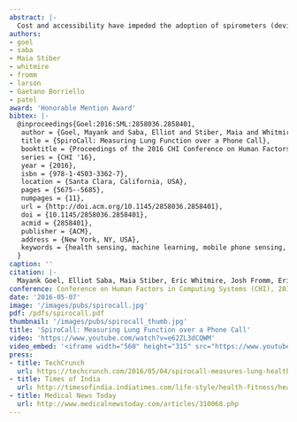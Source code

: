 ```yaml
---
abstract: |-
  Cost and accessibility have impeded the adoption of spirometers (devices that measure lung function) outside clinical settings, especially in low-resource environments. Prior work, called SpiroSmart, used a smartphone's built-in microphone as a spirometer. However, individuals in low- or middle-income countries do not typically have access to the latest smartphones. In this paper, we investigate how spirometry can be performed from any phone-using the standard telephony voice channel to transmit the sound of the spirometry effort. We also investigate how using a 3D printed vortex whistle can affect the accuracy of common spirometry measures and mitigate usability challenges. Our system, coined SpiroCall, was evaluated with 50 participants against two gold standard medical spirometers. We conclude that SpiroCall has an acceptable mean error with or without a whistle for performing spirometry, and advantages of each are discussed.
authors:
- goel
- saba
- Maia Stiber
- whitmire
- fromm
- larson
- Gaetano Borriello
- patel
award: 'Honorable Mention Award'
bibtex: |-
  @inproceedings{Goel:2016:SML:2858036.2858401,
   author = {Goel, Mayank and Saba, Elliot and Stiber, Maia and Whitmire, Eric and Fromm, Josh and Larson, Eric C. and Borriello, Gaetano and Patel, Shwetak N.},
   title = {SpiroCall: Measuring Lung Function over a Phone Call},
   booktitle = {Proceedings of the 2016 CHI Conference on Human Factors in Computing Systems},
   series = {CHI '16},
   year = {2016},
   isbn = {978-1-4503-3362-7},
   location = {Santa Clara, California, USA},
   pages = {5675--5685},
   numpages = {11},
   url = {http://doi.acm.org/10.1145/2858036.2858401},
   doi = {10.1145/2858036.2858401},
   acmid = {2858401},
   publisher = {ACM},
   address = {New York, NY, USA},
   keywords = {health sensing, machine learning, mobile phone sensing, signal processing, spirometry},
  }
caption: ''
citation: |-
  Mayank Goel, Elliot Saba, Maia Stiber, Eric Whitmire, Josh Fromm, Eric C. Larson, Gaetano Borriello, and Shwetak N. Patel. 2016. SpiroCall: Measuring Lung Function over a Phone Call.  In Proceedings of the 2016 CHI Conference on Human Factors in Computing Systems (CHI '16). ACM, New York, NY, USA,  5675-5685. DOI: http://dx.doi.org/10.1145/2858036.2858401
conference: Conference on Human Factors in Computing Systems (CHI), 2016
date: '2016-05-07'
image: '/images/pubs/spirocall.jpg'
pdf: /pdfs/spirocall.pdf
thumbnail: '/images/pubs/spirocall_thumb.jpg'
title: 'SpiroCall: Measuring Lung Function over a Phone Call'
video: 'https://www.youtube.com/watch?v=e62ZL3dCQWM'
video_embed: '<iframe width="560" height="315" src="https://www.youtube.com/embed/e62ZL3dCQWM" frameborder="0" allowfullscreen></iframe>'
press:
- title: TechCrunch
  url: https://techcrunch.com/2016/05/04/spirocall-measures-lung-health-over-any-phone-no-app-necessary/
- title: Times of India
  url: http://timesofindia.indiatimes.com/life-style/health-fitness/health-news/Test-your-lung-function-over-a-call/articleshow/52103438.cms
- title: Medical News Today
  url: http://www.medicalnewstoday.com/articles/310068.php
---
```

